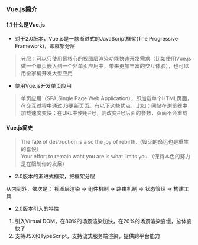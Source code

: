 ### Vue.js简介

#### 1.1 什么是Vue.js

- 对于2.0版本，Vue.js是一款渐进式的JavaScript框架(The Progressive Framework)，即框架分层
> 分层：可以只使用最核心的视图层渲染功能快速开发需求（比如使用Vue.js做一个单页嵌入到一个非单页应用中，带来更加丰富的交互体验），也可以用全家桶开发大型应用

- 使用Vue.js开发单页应用
> 单页应用（SPA,Single Page Web Application），即加载单个HTML页面，在交互过程中通过JS更新页面。有以下这些优点，比如：网站在浏览器中加载速度变快；在URL中使用#号，则改变#号后面的参数，页面不会重载

#### Vue.js简史
> The fate of destruction is also the joy of rebirth.（毁灭的命运也是重生的喜悦）<br>Your effort to remain waht you are is what limits you.（保持本色的努力是在限制你的发展）

- 2.0版本的渐进式框架，把框架分层

从内到外，依次是：
视图层渲染 -> 组件机制 -> 路由机制 -> 状态管理 -> 构建工具

- 2.0版本引入的特性

1. 引入Virtual DOM，在80%的场景渲染加快，在20%的场景渲染变慢，总体变快了
2. 支持JSX和TypeScript，支持流式服务端渲染，提供跨平台能力

